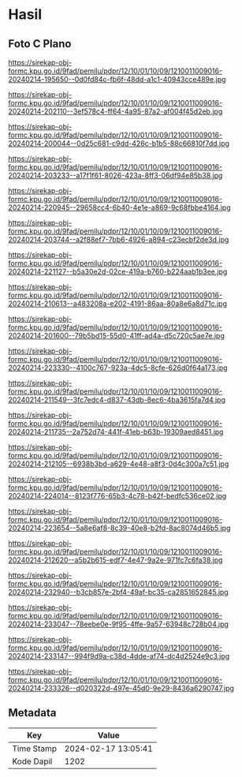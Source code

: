 # Hasil

## Foto C Plano

https://sirekap-obj-formc.kpu.go.id/9fad/pemilu/pdpr/12/10/01/10/09/1210011009016-20240214-195650--0d0fd84c-fb6f-48dd-a1c1-40943cce489e.jpg

https://sirekap-obj-formc.kpu.go.id/9fad/pemilu/pdpr/12/10/01/10/09/1210011009016-20240214-202110--3ef578c4-ff64-4a95-87a2-af004f45d2eb.jpg

https://sirekap-obj-formc.kpu.go.id/9fad/pemilu/pdpr/12/10/01/10/09/1210011009016-20240214-200044--0d25c681-c9dd-426c-b1b5-88c66810f7dd.jpg

https://sirekap-obj-formc.kpu.go.id/9fad/pemilu/pdpr/12/10/01/10/09/1210011009016-20240214-203233--a17f1f61-8026-423a-8ff3-06df94e85b38.jpg

https://sirekap-obj-formc.kpu.go.id/9fad/pemilu/pdpr/12/10/01/10/09/1210011009016-20240214-220945--29658cc4-6b40-4e1e-a869-9c68fbbe4164.jpg

https://sirekap-obj-formc.kpu.go.id/9fad/pemilu/pdpr/12/10/01/10/09/1210011009016-20240214-203744--a2f88ef7-7bb6-4926-a894-c23ecbf2de3d.jpg

https://sirekap-obj-formc.kpu.go.id/9fad/pemilu/pdpr/12/10/01/10/09/1210011009016-20240214-221127--b5a30e2d-02ce-419a-b760-b224aab1b3ee.jpg

https://sirekap-obj-formc.kpu.go.id/9fad/pemilu/pdpr/12/10/01/10/09/1210011009016-20240214-210613--a483208a-e202-4191-86aa-80a8e6a8d71c.jpg

https://sirekap-obj-formc.kpu.go.id/9fad/pemilu/pdpr/12/10/01/10/09/1210011009016-20240214-201600--79b5bd15-55d0-41ff-ad4a-d5c720c5ae7e.jpg

https://sirekap-obj-formc.kpu.go.id/9fad/pemilu/pdpr/12/10/01/10/09/1210011009016-20240214-223330--4100c767-923a-4dc5-8cfe-626d0f64a173.jpg

https://sirekap-obj-formc.kpu.go.id/9fad/pemilu/pdpr/12/10/01/10/09/1210011009016-20240214-211549--3fc7edc4-d837-43db-8ec6-4ba3615fa7d4.jpg

https://sirekap-obj-formc.kpu.go.id/9fad/pemilu/pdpr/12/10/01/10/09/1210011009016-20240214-211735--2a752d74-441f-41eb-b63b-19309aed8451.jpg

https://sirekap-obj-formc.kpu.go.id/9fad/pemilu/pdpr/12/10/01/10/09/1210011009016-20240214-212105--6938b3bd-a629-4e48-a8f3-0d4c300a7c51.jpg

https://sirekap-obj-formc.kpu.go.id/9fad/pemilu/pdpr/12/10/01/10/09/1210011009016-20240214-224014--8123f776-65b3-4c78-b42f-bedfc536ce02.jpg

https://sirekap-obj-formc.kpu.go.id/9fad/pemilu/pdpr/12/10/01/10/09/1210011009016-20240214-223654--5a8e6af8-8c39-40e8-b2fd-8ac8074d46b5.jpg

https://sirekap-obj-formc.kpu.go.id/9fad/pemilu/pdpr/12/10/01/10/09/1210011009016-20240214-212620--a5b2b615-edf7-4e47-9a2e-971fc7c6fa38.jpg

https://sirekap-obj-formc.kpu.go.id/9fad/pemilu/pdpr/12/10/01/10/09/1210011009016-20240214-232940--b3cb857e-2bf4-49af-bc35-ca2851652845.jpg

https://sirekap-obj-formc.kpu.go.id/9fad/pemilu/pdpr/12/10/01/10/09/1210011009016-20240214-233047--78eebe0e-9f95-4ffe-9a57-63948c728b04.jpg

https://sirekap-obj-formc.kpu.go.id/9fad/pemilu/pdpr/12/10/01/10/09/1210011009016-20240214-233147--994f9d9a-c38d-4dde-af74-dc4d2524e9c3.jpg

https://sirekap-obj-formc.kpu.go.id/9fad/pemilu/pdpr/12/10/01/10/09/1210011009016-20240214-233326--d020322d-497e-45d0-9e29-8436a6290747.jpg


## Metadata

| Key        | Value               |
| ---------- | ------------------- |
| Time Stamp | 2024-02-17 13:05:41 |
| Kode Dapil | 1202                |



